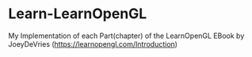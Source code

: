 # Learn-LearnOpenGL
My Implementation of each Part(chapter) of the LearnOpenGL EBook by JoeyDeVries  (https://learnopengl.com/Introduction)
